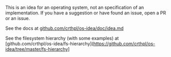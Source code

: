 This is an idea for an operating system, not an specification of an implementation.
If you have a suggestion or have found an issue, open a PR or an issue.

See the docs at [github.com/crthpl/os-idea/doc/idea.md](https://github.com/crthpl/os-idea/tree/master/doc/idea.md)

See the filesystem hierarchy (with some examples) at [github.com/crthpl/os-idea/fs-hierarchy](https://github.com/crthpl/os-idea/tree/master/fs-hierarchy]
